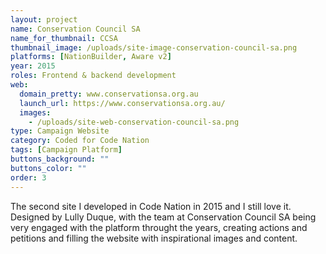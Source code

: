 ```yaml
---
layout: project
name: Conservation Council SA
name_for_thumbnail: CCSA
thumbnail_image: /uploads/site-image-conservation-council-sa.png
platforms: [NationBuilder, Aware v2]
year: 2015
roles: Frontend & backend development
web:
  domain_pretty: www.conservationsa.org.au
  launch_url: https://www.conservationsa.org.au/
  images:
    - /uploads/site-web-conservation-council-sa.png
type: Campaign Website
category: Coded for Code Nation
tags: [Campaign Platform]
buttons_background: ""
buttons_color: ""
order: 3
---
```


The second site I developed in Code Nation in 2015 and I still love it. Designed by Lully Duque, with the team at Conservation Council SA being very engaged with the platform throught the years, creating actions and petitions and filling the website with inspirational images and content.